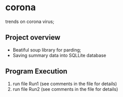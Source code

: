 # corona
trends on corona virus;


## Project overview
* Beatiful soup library for parding;
* Saving summary data into SQLLite database  

## Program Execution 
1) run file Run1 (see comments in the file for details)
2) run file Run2 (see comments in the file for details)


